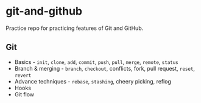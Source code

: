 # git-and-github

Practice repo for practicing features of Git and GitHub.

## Git

- Basics - `init`, `clone`, `add`, `commit`, `push`, `pull`, `merge`, `remote`, `status`
- Branch & merging - `branch`, `checkout`, conflicts, fork, pull request, `reset`, `revert`
- Advance techniques - `rebase`, `stashing`, cheery picking, reflog
- Hooks
- Git flow
